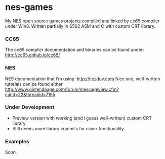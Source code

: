 nes-games
=========

My NES open source games projects compiled and linked by cc65 compiler under Win8. Written partially in 6502 ASM and C with custom CRT library.

### CC65
The cc65 compiler documentation and binaries can be found under: http://cc65.github.io/cc65/

### NES
NES documentation that i'm using: http://nesdev.com Nice one, well-written tutorials can be found either http://www.nintendoage.com/forum/messageview.cfm?catid=22&threadid=7155

### Under Development
* Preview version with working (and i guess well-written) custom CRT library.
* Still needs more library commits for nicier functionality.

### Examples
Soon.
